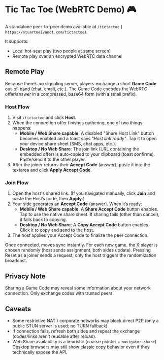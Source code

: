 # Tic Tac Toe (WebRTC Demo) 🎮

A standalone peer-to-peer demo available at `/tictactoe` ( `https://stuartneivandt.com/tictactoe`).

It supports:
- Local hot-seat play (two people at same screen)
- Remote play over an encrypted WebRTC data channel

## Remote Play
Because there’s no signaling server, players exchange a short **Game Code** out-of-band (chat, email, etc.). The Game Code encodes the WebRTC offer/answer in a compressed, base64 form (with a small prefix).

### Host Flow
1. Visit `/tictactoe` and click **Host**.
2. When the connection offer finishes gathering, one of two things happens:
	- **Mobile / Web Share capable**: A disabled "Share Host Link" button becomes enabled and a toast says *"Host link ready"*. Tap it to open your device share sheet (SMS, chat apps, etc.).
	- **Desktop / No Web Share**: The join link (URL containing the embedded offer) is auto‑copied to your clipboard (toast confirms). Paste/send it to the other player.
3. After the joiner returns their **Accept Code** (answer), paste it into the textarea and click **Apply Accept Code**.

### Join Flow
1. Open the host's shared link. (If you navigated manually, click **Join** and paste the Host’s code, then **Apply**.)
2. Your side generates an **Accept Code** (answer). When it’s ready:
	- **Mobile / Web Share capable**: A **Share Accept Code** button enables. Tap to use the native share sheet. If sharing fails (other than cancel), it falls back to copying.
	- **Desktop / No Web Share**: A **Copy Accept Code** button enables. Click it to copy and send to the host.
3. The host applies your Accept Code to finalize the peer connection.

Once connected, moves sync instantly. For each new game, the X player is chosen randomly (host sends assignment; both sides update). Pressing Reset as a joiner sends a request; only the host triggers the randomization broadcast.

## Privacy Note
Sharing a Game Code may reveal some information about your network connection. Only exchange codes with trusted peers.

## Caveats
- Some restrictive NAT / corporate networks may block direct P2P (only a public STUN server is used; no TURN fallback).
- If connection fails, refresh both sides and repeat the exchange (codes/links aren’t reusable after reload).
- Web Share availability is a heuristic (coarse pointer + `navigator.share`). Desktop browsers may still show classic copy behavior even if they technically expose the API.